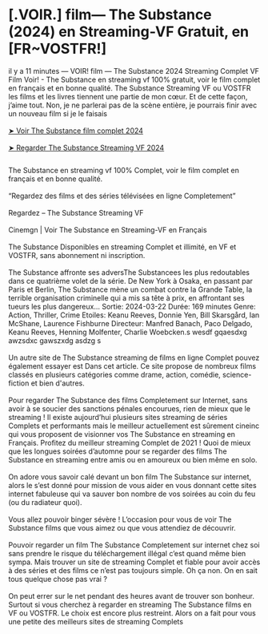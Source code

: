 # [.VOIR.] film— The Substance (2024) en Streaming-VF Gratuit, en [FR~VOSTFR!]

<div class="ipc-html-content-inner-div">il y a 11 minutes — VOIR! film — The Substance 2024 Streaming Complet VF Film Voir! - The Substance en streaming vf 100% gratuit, voir le film complet en français et en bonne qualité. The Substance Streaming VF ou VOSTFR les films et les livres tiennent une partie de mon cœur. Et de cette façon, j’aime tout. Non, je ne parlerai pas de la scène entière, je pourrais finir avec un nouveau film si je le faisais<br><br><a class="ipc-md-link" href="https://sixmedia.online/fr/movie/933260/the-substance"> ➤ Voir The Substance film complet 2024 </a><br><br><a class="ipc-md-link" href="https://sixmedia.online/fr/movie/933260/the-substance"> ➤ Regarder The Substance Streaming VF 2024 </a></div>

<a href="https://sixmedia.online/fr/movie/933260/the-substance" rel="nofollow"><img src="https://image.tmdb.org/t/p/w185/3urR3LtIC0WFJRuQhvMb0VgLFan.jpg" alt="" style="max-width: 100%;"></a></p>

<div class="ipc-html-content-inner-div">The Substance en streaming vf 100% Complet, voir le film complet en français et en bonne qualité.<br><br>“Regardez des films et des séries télévisées en ligne Completement”<br><br>Regardez – The Substance Streaming VF<br><br>Cinemgn | Voir The Substance en Streaming-VF en Français<br><br>The Substance Disponibles en streaming Complet et illimité, en VF et VOSTFR, sans abonnement ni inscription.<br><br>The Substance affronte ses adversThe Substancees les plus redoutables dans ce quatrième volet de la série. De New York à Osaka, en passant par Paris et Berlin, The Substance mène un combat contre la Grande Table, la terrible organisation criminelle qui a mis sa tête à prix, en affrontant ses tueurs les plus dangereux... Sortie: 2024-03-22 Durée: 169 minutes Genre: Action, Thriller, Crime Etoiles: Keanu Reeves, Donnie Yen, Bill Skarsgård, Ian McShane, Laurence Fishburne Directeur: Manfred Banach, Paco Delgado, Keanu Reeves, Henning Molfenter, Charlie Woebcken.s wesdf gqaesdxg awzsdxc gawszxdg asdzg s<br><br>Un autre site de The Substance streaming de films en ligne Complet pouvez également essayer est Dans cet article. Ce site propose de nombreux films classés en plusieurs catégories comme drame, action, comédie, science-fiction et bien d'autres.<br><br>Pour regarder The Substance des films Completement sur Internet, sans avoir à se soucier des sanctions pénales encourues, rien de mieux que le streaming ! Il existe aujourd’hui plusieurs sites streaming de séries Complets et performants mais le meilleur actuellement est sûrement cineinc qui vous proposent de visionner vos The Substance en streaming en Français. Profitez du meilleur streaming Complet de 2021 ! Quoi de mieux que les longues soirées d’automne pour se regarder des films The Substance en streaming entre amis ou en amoureux ou bien même en solo.<br><br>On adore vous savoir calé devant un bon film The Substance sur internet, alors le s’est donné pour mission de vous aider en vous donnant cette sites internet fabuleuse qui va sauver bon nombre de vos soirées au coin du feu (ou du radiateur quoi).<br><br>Vous allez pouvoir binger sévère ! L’occasion pour vous de voir The Substance films que vous aimez ou que vous attendiez de découvrir.<br><br>Pouvoir regarder un film The Substance Completement sur internet chez soi sans prendre le risque du téléchargement illégal c’est quand même bien sympa. Mais trouver un site de streaming Complet et fiable pour avoir accès à des séries et des films ce n’est pas toujours simple. Oh ça non. On en sait tous quelque chose pas vrai ?<br><br>On peut errer sur le net pendant des heures avant de trouver son bonheur. Surtout si vous cherchez à regarder en streaming The Substance films en VF ou VOSTFR. Le choix est encore plus restreint. Alors on a fait pour vous une petite des meilleurs sites de streaming Complets</div>
